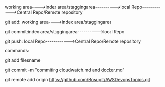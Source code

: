 


working area---->index area/staggingarea---------->local Repo------------>Central Repo/Remote repository


git add:  working area---->index area/staggingarea

git commit:index area/staggingarea---------->local Repo

git push: local Repo------------>Central Repo/Remote repository

commands:

git add filesname

 git commit -m "commiting cloudwatch.md and docker.md"

 git remote add origin https://github.com/Bosugit/AWSDevopsTopics.git